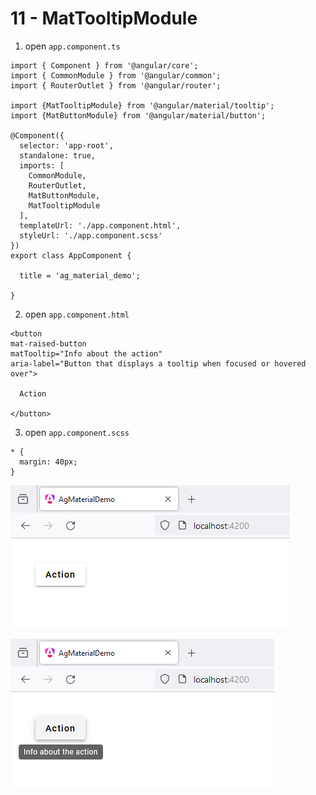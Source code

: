 # 11 - MatTooltipModule
 
1. open `app.component.ts`

```
import { Component } from '@angular/core';
import { CommonModule } from '@angular/common';
import { RouterOutlet } from '@angular/router';

import {MatTooltipModule} from '@angular/material/tooltip';
import {MatButtonModule} from '@angular/material/button';

@Component({
  selector: 'app-root',
  standalone: true,
  imports: [
    CommonModule, 
    RouterOutlet,
    MatButtonModule,
    MatTooltipModule
  ],
  templateUrl: './app.component.html',
  styleUrl: './app.component.scss'
})
export class AppComponent {

  title = 'ag_material_demo';

}
```

2. open `app.component.html`

```
<button 
mat-raised-button
matTooltip="Info about the action"
aria-label="Button that displays a tooltip when focused or hovered over">

  Action

</button>
```

3. open `app.component.scss`

```
* {
  margin: 40px;
}
```

![Image](4.PNG)

![Image](5.PNG)